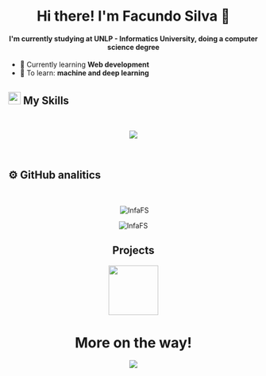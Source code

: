 
<h1 align="center"> Hi there! I'm Facundo Silva 🐻</h1>

<h4 align="center">I'm currently studying at UNLP - Informatics University, doing a computer science degree</h4>

- 📖 Currently learning **Web development**
- 💭 To learn: **machine and deep learning**

## <img src="https://media2.giphy.com/media/QssGEmpkyEOhBCb7e1/giphy.gif?cid=ecf05e47a0n3gi1bfqntqmob8g9aid1oyj2wr3ds3mg700bl&rid=giphy.gif" width ="25"><b> My Skills</b>
<br>

<p align="center">
  <a href="https://skillicons.dev">
    <img src="https://skillicons.dev/icons?i=java,py,c,sqlite,prisma,mysql,linux,git,bash,ts,js,css,html,nextjs,nodejs,react,tailwind&perline=14" />
  </a>
</p>


<br>

## ⚙️ <b>GitHub analitics</b>
<br>

<div align="center">
  
<p>&nbsp;<img align="center" src="https://github-readme-stats.vercel.app/api?username=InfaFS&show_icons=true&locale=en&bg_color=0d1117&text_color=ffffff&repo=convoychat"
    alt="InfaFS" />
</p>


<p><img align="center"
    src="https://github-readme-stats.vercel.app/api/top-langs?username=InfaFS&show_icons=true&locale=en&bg_color=0d1117&text_color=ffffff&layout=compact"
    alt="InfaFS" 
    bg_color=#808080/>
</p>

</div>

<h2 align="center">Projects</h2>
<div align="center">
    <a href="https://github.com/InfaFS/OhMyBoat--App">
        <img height="100px" src="https://github-readme-stats.vercel.app/api/pin/?username=InfaFS&repo=OhMyBoat--App&theme=dark" />
    </a>  
</div>

<div align="center">
    <h1>More on the way!</h1>
    <img align="center" src="https://media3.giphy.com/media/v1.Y2lkPTc5MGI3NjExN2c2NGhtenR3MWs2aDFkeWo5NHhtZzl4dWhoMzl5ZnV0NWFzbmlqNiZlcD12MV9pbnRlcm5hbF9naWZfYnlfaWQmY3Q9Zw/hm8YCJd7ORdC70I6S3/giphy.gif" />
</div>
<br>
<br>

